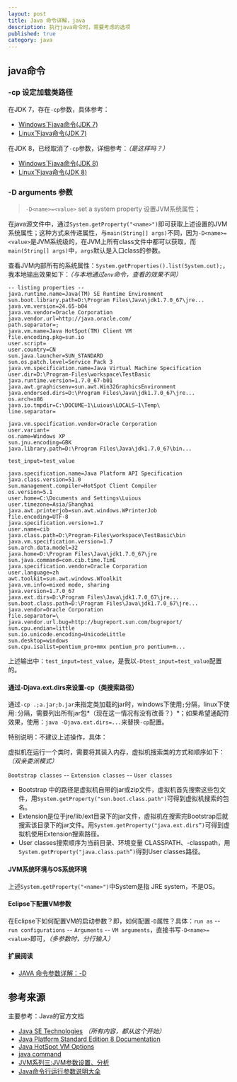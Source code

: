 ```yaml
---
layout: post
title: Java 命令详解，java
description: 执行java命令时，需要考虑的选项
published: true
category: java
---
```



## java命令

### -cp 设定加载类路径

在JDK 7，存在`-cp`参数，具体参考：

* [Windows下java命令(JDK 7)][Windows下java命令(JDK 7)]
* [Linux下java命令(JDK 7)][Linux下java命令(JDK 7)]

在JDK 8，已经取消了`-cp`参数，详细参考：*（是这样吗？）*

* [Windows下java命令(JDK 8)][Windows下java命令(JDK 8)]
* [Linux下java命令(JDK 8)][Linux下java命令(JDK 8)]



### -D arguments 参数

> `-D<name>=<value>` set a system property  设置JVM系统属性；

在java源文件中，通过`System.getProperty("<name>")`即可获取上述设置的JVM系统属性；这种方式来传递属性，与`main(String[] args)`不同，因为`-D<name>=<value>`是JVM系统级的，在JVM上所有class文件中都可以获取，而`main(String[] args)`中，`args`默认是入口class的参数。



查看JVM内部所有的系统属性：`System.getProperties().list(System.out);`，我本地输出效果如下：*（与本地通过`env`命令，查看的效果不同）*

	-- listing properties --
	java.runtime.name=Java(TM) SE Runtime Environment
	sun.boot.library.path=D:\Program Files\Java\jdk1.7.0_67\jre...
	java.vm.version=24.65-b04
	java.vm.vendor=Oracle Corporation
	java.vendor.url=http://java.oracle.com/
	path.separator=;
	java.vm.name=Java HotSpot(TM) Client VM
	file.encoding.pkg=sun.io
	user.script=
	user.country=CN
	sun.java.launcher=SUN_STANDARD
	sun.os.patch.level=Service Pack 3
	java.vm.specification.name=Java Virtual Machine Specification
	user.dir=D:\Program-Files\workspace\TestBasic
	java.runtime.version=1.7.0_67-b01
	java.awt.graphicsenv=sun.awt.Win32GraphicsEnvironment
	java.endorsed.dirs=D:\Program Files\Java\jdk1.7.0_67\jre...
	os.arch=x86
	java.io.tmpdir=C:\DOCUME~1\Luious\LOCALS~1\Temp\
	line.separator=

	java.vm.specification.vendor=Oracle Corporation
	user.variant=
	os.name=Windows XP
	sun.jnu.encoding=GBK
	java.library.path=D:\Program Files\Java\jdk1.7.0_67\bin...
	
	test_input=test_value
	
	java.specification.name=Java Platform API Specification
	java.class.version=51.0
	sun.management.compiler=HotSpot Client Compiler
	os.version=5.1
	user.home=C:\Documents and Settings\Luious
	user.timezone=Asia/Shanghai
	java.awt.printerjob=sun.awt.windows.WPrinterJob
	file.encoding=UTF-8
	java.specification.version=1.7
	user.name=cib
	java.class.path=D:\Program-Files\workspace\TestBasic\bin
	java.vm.specification.version=1.7
	sun.arch.data.model=32
	java.home=D:\Program Files\Java\jdk1.7.0_67\jre
	sun.java.command=com.cib.time.TimE
	java.specification.vendor=Oracle Corporation
	user.language=zh
	awt.toolkit=sun.awt.windows.WToolkit
	java.vm.info=mixed mode, sharing
	java.version=1.7.0_67
	java.ext.dirs=D:\Program Files\Java\jdk1.7.0_67\jre...
	sun.boot.class.path=D:\Program Files\Java\jdk1.7.0_67\jre...
	java.vendor=Oracle Corporation
	file.separator=\
	java.vendor.url.bug=http://bugreport.sun.com/bugreport/
	sun.cpu.endian=little
	sun.io.unicode.encoding=UnicodeLittle
	sun.desktop=windows
	sun.cpu.isalist=pentium_pro+mmx pentium_pro pentium+m...

上述输出中：`test_input=test_value`，是我以`-Dtest_input=test_value`配置的。

#### 通过-Djava.ext.dirs来设置-cp（类搜索路径）

通过`-cp .;a.jar;b.jar`来指定类加载的jar时，windows下使用`;`分隔，linux下使用`:`分隔，需要列出所有jar包*（现在这一情况有没有改善？）*；如果希望通配符效果，使用：`java -Djava.ext.dirs=...`来替换`-cp`配置。

特别说明：不建议上述操作，具体：

虚拟机在运行一个类时，需要将其装入内存，虚拟机搜索类的方式和顺序如下：*（双亲委派模式）*

`Bootstrap classes` -- `Extension classes` -- `User classes`

* Bootstrap 中的路径是虚拟机自带的jar或zip文件，虚拟机首先搜索这些包文件，用`System.getProperty("sun.boot.class.path")`可得到虚拟机搜索的包名。
* Extension是位于jre/lib/ext目录下的jar文件，虚拟机在搜索完Bootstrap后就搜索该目录下的jar文件。用`System.getProperty("java.ext.dirs”)`可得到虚拟机使用Extension搜索路径。
* User classes搜索顺序为当前目录、环境变量 CLASSPATH、-classpath，用`System.getProperty("java.class.path”)`得到User classes路径。


#### JVM系统环境与OS系统环境

上述`System.getProperty("<name>")`中System是指 JRE system，不是OS。



#### Eclipse下配置VM参数

在Eclipse下如何配置VM的启动参数？即，如何配置`-D`属性？具体：`run as`  -- `run configurations`  -- `Arguments` -- `VM arguments`，直接书写`-D<name>=<value>`即可，*（多参数时，分行输入）*



#### 扩展阅读

* [JAVA 命令参数详解：-D][JAVA 命令参数详解：-D]




## 参考来源

主要参考：Java的官方文档

* [Java SE Technologies][Java SE Technologies] *（所有内容，都从这个开始）*
* [Java Platform Standard Edition 8 Documentation][Java Platform Standard Edition 8 Documentation]
* [Java HotSpot VM Options][Java HotSpot VM Options]
* [java command][java command]
* [JVM系列三:JVM参数设置、分析][JVM系列三:JVM参数设置、分析]
* [Java命令行运行参数说明大全][Java命令行运行参数说明大全]




























[NingG]:    										http://ningg.github.com  "NingG"
[Java SE Technologies]:								http://www.oracle.com/technetwork/java/javase/tech/index.html
[Java Platform Standard Edition 8 Documentation]:	http://docs.oracle.com/javase/8/docs/index.html
[Java HotSpot VM Options]:							http://www.oracle.com/technetwork/articles/java/vmoptions-jsp-140102.html
[java command]:										http://docs.oracle.com/javase/7/docs/technotes/tools/windows/java.html
[JVM系列三:JVM参数设置、分析]:						http://www.cnblogs.com/redcreen/archive/2011/05/04/2037057.html
[Java命令行运行参数说明大全]:						http://xinklabi.iteye.com/blog/837435
[JAVA 命令参数详解：-D]:							http://blog.sina.com.cn/s/blog_605f5b4f0100hlt9.html


[Windows下java命令(JDK 7)]:							http://docs.oracle.com/javase/7/docs/technotes/tools/windows/java.html
[Linux下java命令(JDK 7)]:							http://docs.oracle.com/javase/7/docs/technotes/tools/solaris/java.html

[Windows下java命令(JDK 8)]:							http://docs.oracle.com/javase/8/docs/technotes/tools/windows/java.html
[Linux下java命令(JDK 8)]:							http://docs.oracle.com/javase/8/docs/technotes/tools/unix/java.html

